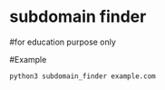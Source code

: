 # subdomain finder

#for education purpose only

#Example
```
python3 subdomain_finder example.com
```
